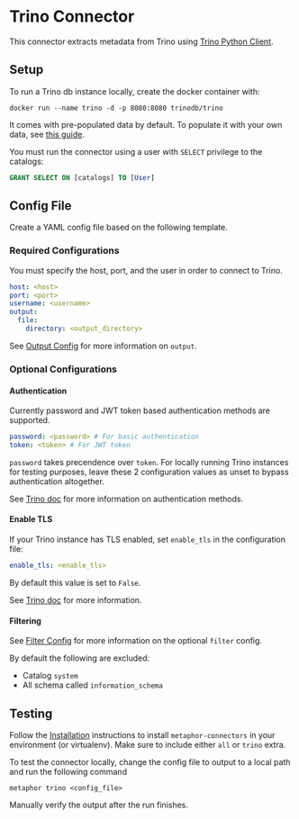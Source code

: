# Trino Connector

This connector extracts metadata from Trino using [Trino Python Client](https://github.com/trinodb/trino-python-client).

## Setup

To run a Trino db instance locally, create the docker container with:
```shell
docker run --name trino -d -p 8080:8080 trinodb/trino
```

It comes with pre-populated data by default. To populate it with your own data, see [this guide](https://trino.io/docs/current/installation/containers.html#configuring-trino).

You must run the connector using a user with `SELECT` privilege to the catalogs:

```sql
GRANT SELECT ON [catalogs] TO [User]
```

## Config File

Create a YAML config file based on the following template.

### Required Configurations

You must specify the host, port, and the user in order to connect to Trino.
```yaml
host: <host>
port: <port>
username: <username>
output:
  file:
    directory: <output_directory>
```

See [Output Config](../common/docs/output.md) for more information on `output`.

### Optional Configurations

#### Authentication

Currently password and JWT token based authentication methods are supported.

```yaml
password: <password> # For basic authentication
token: <token> # For JWT token
```

`password` takes precendence over `token`. For locally running Trino instances for testing purposes, leave these 2 configuration values as unset to bypass authentication altogether.

See [Trino doc](https://trino.io/docs/current/security/authentication-types.html) for more information on authentication methods.

#### Enable TLS

If your Trino instance has TLS enabled, set `enable_tls` in the configuration file:

```yaml
enable_tls: <enable_tls>
```

By default this value is set to `False`.

See [Trino doc](https://trino.io/docs/current/security/tls.html) for more information.

#### Filtering

See [Filter Config](../common/docs/filter.md) for more information on the optional `filter` config.

By default the following are excluded:

- Catalog `system`
- All schema called `information_schema`

## Testing

Follow the [Installation](../../README.md) instructions to install `metaphor-connectors` in your environment (or virtualenv). Make sure to include either `all` or `trino` extra.

To test the connector locally, change the config file to output to a local path and run the following command

```shell
metaphor trino <config_file>
```

Manually verify the output after the run finishes.